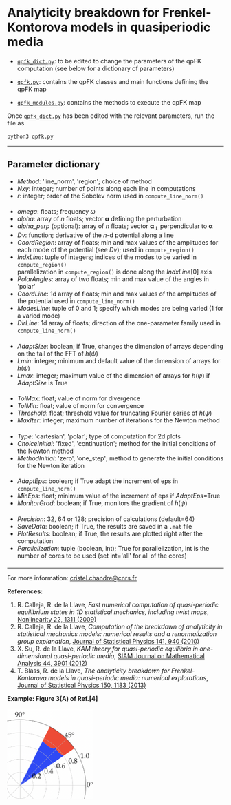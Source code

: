 # Analyticity breakdown for Frenkel-Kontorova models in quasiperiodic media

- [`qpfk_dict.py`](https://github.com/cchandre/Quasiperiodic_Frenkel-Kontorova/blob/main/qpfk_dict.py): to be edited to change the parameters of the qpFK computation (see below for a dictionary of parameters)

- [`qpfk.py`](https://github.com/cchandre/Quasiperiodic_Frenkel-Kontorova/blob/main/qpfk.py): contains the qpFK classes and main functions defining the qpFK map

- [`qpfk_modules.py`](https://github.com/cchandre/Quasiperiodic_Frenkel-Kontorova/blob/main/qpfk_modules.py): contains the methods to execute the qpFK map

Once [`qpfk_dict.py`](https://github.com/cchandre/Quasiperiodic_Frenkel-Kontorova/blob/main/qpfk_dict.py) has been edited with the relevant parameters, run the file as 
```sh
python3 qpfk.py
```

___
##  Parameter dictionary

- *Method*: 'line_norm', 'region'; choice of method                                            
- *Nxy*: integer; number of points along each line in computations 
- *r*: integer; order of the Sobolev norm used in `compute_line_norm()`                                        
####                                                                                                   
- *omega*: floats; frequency *&omega;*                                
- *alpha*: array of *n* floats; vector **&alpha;** defining the perturbation
- *alpha_perp* (optional): array of *n* floats; vector **&alpha;<sub>&perp;</sub>** perpendicular to **&alpha;**                             
- *Dv*: function; derivative of the *n*-d potential along a line                                               
- *CoordRegion*: array of floats; min and max values of the amplitudes for each mode of the potential (see *Dv*); used in `compute_region()`
- *IndxLine*: tuple of integers; indices of the modes to be varied in `compute_region()`                                        
         parallelization in `compute_region()` is done along the *IndxLine*[0] axis   
- *PolarAngles*: array of two floats; min and max value of the angles in 'polar'
- *CoordLine*: 1d array of floats; min and max values of the amplitudes of the potential used in `compute_line_norm()`   
- *ModesLine*: tuple of 0 and 1; specify which modes are being varied (1 for a varied mode)     
- *DirLine*: 1d array of floats; direction of the one-parameter family used in `compute_line_norm()`                 
####                                                                                           
                                         
####                                                                                                           
- *AdaptSize*: boolean; if True, changes the dimension of arrays depending on the tail of the FFT of *h*(*&psi;*)      
- *Lmin*: integer; minimum and default value of the dimension of arrays for *h*(*&psi;*)                           
- *Lmax*: integer; maximum value of the dimension of arrays for *h*(*&psi;*) if *AdaptSize* is True                   
####                                                                                                         
- *TolMax*: float; value of norm for divergence                                                      
- *TolMin*: float; value of norm for convergence                                                           
- *Threshold*: float; threshold value for truncating Fourier series of *h*(*&psi;*)                                   
- *MaxIter*: integer; maximum number of iterations for the Newton method                                      
####                                                                                                         
- *Type*: 'cartesian', 'polar'; type of computation for 2d plots                                             
- *ChoiceInitial*: 'fixed', 'continuation'; method for the initial conditions of the Newton method   
- *MethodInitial*: 'zero', 'one_step'; method to generate the initial conditions for the Newton iteration          
####                                                                                                       
- *AdaptEps*: boolean; if True adapt the increment of eps in `compute_line_norm()`                                   
- *MinEps*: float; minimum value of the increment of eps if *AdaptEps*=True                               
- *MonitorGrad*: boolean; if True, monitors the gradient of *h*(*&psi;*)                                      
####                                                                                 
- *Precision*: 32, 64 or 128; precision of calculations (default=64)                  
- *SaveData*: boolean; if True, the results are saved in a `.mat` file               
- *PlotResults*: boolean; if True, the results are plotted right after the computation              
- *Parallelization*: tuple (boolean, int); True for parallelization, int is the number of cores to be used (set int='all' for all of the cores)
####
---
For more information: <cristel.chandre@cnrs.fr>


**References:**

1. R. Calleja, R. de la Llave, *Fast numerical computation of quasi-periodic equilibrium states in 1D statistical mechanics, including twist maps*, [Nonlinearity 22, 1311 (2009)](https://dx.doi.org/10.1088/0951-7715/22/6/004)
1. R. Calleja, R. de la Llave, *Computation of the breakdown of analyticity in statistical mechanics models: numerical results and a renormalization group explanation*, [Journal of Statistical Physics 141, 940 (2010)](https://dx.doi.org/10.1007/s10955-010-0085-7)
1. X. Su, R. de la Llave, *KAM theory for quasi-periodic equilibria in one-dimensional quasi-periodic media*, [SIAM Journal on Mathematical Analysis 44, 3901 (2012)](https://doi.org/10.1137/12087160X)
1. T. Blass, R. de la Llave, *The analyticity breakdown for Frenkel-Kontorova models in quasi-periodic media: numerical explorations*, [Journal of Statistical Physics 150, 1183 (2013)](https://dx.doi.org/10.1007/s10955-013-0718-8)


**Example: Figure 3(A) of Ref.[4]**

<img src="https://github.com/cchandre/Quasiperiodic_Frenkel-Kontorova/blob/main/qpFK_example.png" alt="Example" width="200"/>
